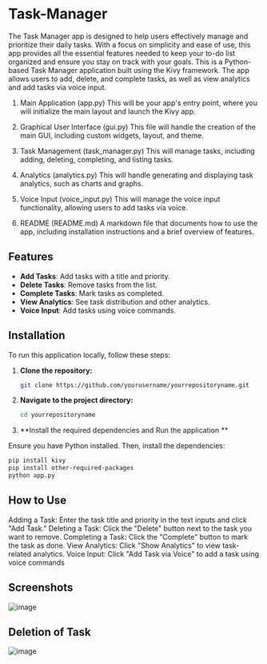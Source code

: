 # Task-Manager
The Task Manager app is designed to help users effectively manage and prioritize their daily tasks. With a focus on simplicity and ease of use, this app provides all the essential features needed to keep your to-do list organized and ensure you stay on track with your goals. 
This is a Python-based Task Manager application built using the Kivy framework. The app allows users to add, delete, and complete tasks, as well as view analytics and add tasks via voice input.

1. Main Application (app.py)
This will be your app's entry point, where you will initialize the main layout and launch the Kivy app.

3. Graphical User Interface (gui.py)
This file will handle the creation of the main GUI, including custom widgets, layout, and theme.

5. Task Management (task_manager.py)
This will manage tasks, including adding, deleting, completing, and listing tasks.

7. Analytics (analytics.py)
This will handle generating and displaying task analytics, such as charts and graphs.

9. Voice Input (voice_input.py)
This will manage the voice input functionality, allowing users to add tasks via voice.

11. README (README.md)
A markdown file that documents how to use the app, including installation instructions and a brief overview of features.


## Features

- **Add Tasks**: Add tasks with a title and priority.
- **Delete Tasks**: Remove tasks from the list.
- **Complete Tasks**: Mark tasks as completed.
- **View Analytics**: See task distribution and other analytics.
- **Voice Input**: Add tasks using voice commands.

## Installation

To run this application locally, follow these steps:

1. **Clone the repository:**

   ```bash
   git clone https://github.com/yourusername/yourrepositoryname.git
   
2. **Navigate to the project directory:**

   ```bash
   cd yourrepositoryname

3. **Install the required dependencies and Run the application **

Ensure you have Python installed. Then, install the dependencies:

   ```bash
   pip install kivy
   pip install other-required-packages
   python app.py

  ```
## How to Use
Adding a Task: Enter the task title and priority in the text inputs and click "Add Task."
Deleting a Task: Click the "Delete" button next to the task you want to remove.
Completing a Task: Click the "Complete" button to mark the task as done.
View Analytics: Click "Show Analytics" to view task-related analytics.
Voice Input: Click "Add Task via Voice" to add a task using voice commands

## Screenshots
![image](https://github.com/user-attachments/assets/04ef6876-9914-457e-b173-761baf93e0c1)

## Deletion of Task 
![image](https://github.com/user-attachments/assets/049a1d18-78a9-4b22-9e1f-b0a6d44b4221)




